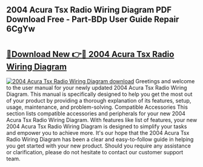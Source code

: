 ## 2004 Acura Tsx Radio Wiring Diagram PDF Download Free - Part-BDp User Guide Repair 6CgYw

# <h2><a href="http://dflmids.blite.top/?on=2004+Acura+Tsx+Radio+Wiring+Diagram">🔗Download New 👉🔴 2004 Acura Tsx Radio Wiring Diagram</a></h2>

[![2004 Acura Tsx Radio Wiring Diagram download](https://i.imgur.com/lujVjoI.png)](http://dflmids.blite.top/?on=2004+Acura+Tsx+Radio+Wiring+Diagram)
Greetings and welcome to the user manual for your newly updated 2004 Acura Tsx Radio Wiring Diagram. This manual is specifically designed to help you get the most out of your product by providing a thorough explanation of its features, setup, usage, maintenance, and problem-solving. Compatible Accessories This section lists compatible accessories and peripherals for your new 2004 Acura Tsx Radio Wiring Diagram. With features like list of features, your new 2004 Acura Tsx Radio Wiring Diagram is designed to simplify your tasks and empower you to achieve more. It's our hope that the 2004 Acura Tsx Radio Wiring Diagram has been a clear and easy-to-follow guide in helping you get started with your new product. Should you require any assistance or clarification, please do not hesitate to contact our customer support team.
